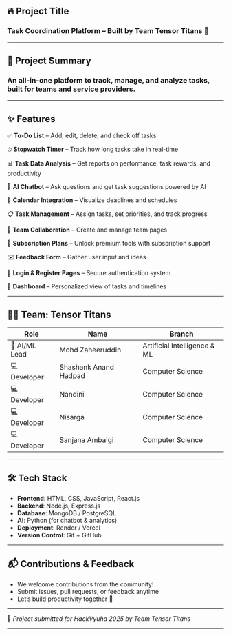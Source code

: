 

## 🔥 Project Title

### Task Coordination Platform – Built by Team Tensor Titans 👑

---

## 📝 Project Summary

### An all-in-one platform to track, manage, and analyze tasks, built for teams and service providers.

---

## ✨ Features

✅ **To-Do List** – Add, edit, delete, and check off tasks

⏱ **Stopwatch Timer** – Track how long tasks take in real-time

📊 **Task Data Analysis** – Get reports on performance, task rewards, and productivity

🧠 **AI Chatbot** – Ask questions and get task suggestions powered by AI

📅 **Calendar Integration** – Visualize deadlines and schedules

📋 **Task Management** – Assign tasks, set priorities, and track progress

👥 **Team Collaboration** – Create and manage team pages

💼 **Subscription Plans** – Unlock premium tools with subscription support

✉️ **Feedback Form** – Gather user input and ideas

🔐 **Login & Register Pages** – Secure authentication system

📌 **Dashboard** – Personalized view of tasks and timelines

---

## 👨‍💻 Team: Tensor Titans

| Role          | Name                  | Branch                       |
| ------------- | --------------------- | ---------------------------- |
| 🧠 AI/ML Lead | Mohd Zaheeruddin      | Artificial Intelligence & ML |
| 💻 Developer  | Shashank Anand Hadpad | Computer Science             |
| 💻 Developer  | Nandini               | Computer Science             |
| 💻 Developer  | Nisarga               | Computer Science             |
| 💻 Developer  | Sanjana Ambalgi       | Computer Science             |

---

## 🛠 Tech Stack

* **Frontend**: HTML, CSS, JavaScript, React.js
* **Backend**: Node.js, Express.js
* **Database**: MongoDB / PostgreSQL
* **AI**: Python (for chatbot & analytics)
* **Deployment**: Render / Vercel
* **Version Control**: Git + GitHub

---

## 📬 Contributions & Feedback

* We welcome contributions from the community!
* Submit issues, pull requests, or feedback anytime
* Let’s build productivity together 🚀

---

👑 *Project submitted for HackVyuha 2025 by Team Tensor Titans*

---


